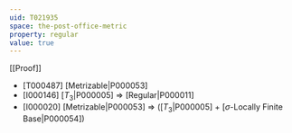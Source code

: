 ```yaml
---
uid: T021935
space: the-post-office-metric
property: regular
value: true
---
```

[[Proof]]

* [T000487] [Metrizable|P000053]
* [I000146] [$T_3$|P000005] => [Regular|P000011]
* [I000020] [Metrizable|P000053] => ([$T_3$|P000005] + [$\sigma$-Locally Finite Base|P000054])

